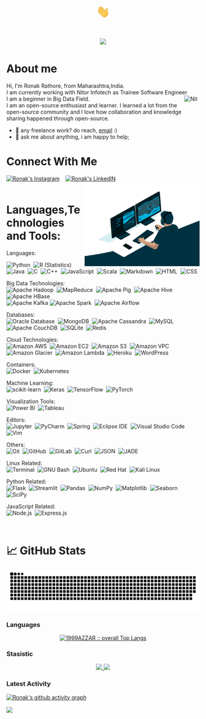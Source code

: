 <div align="center">
<img width="35" src="https://github.com/1999AZZAR/1999AZZAR/blob/main/resources/img/waving.gif">
<h1><a href="https://git.io/typing-svg"><img src="https://readme-typing-svg.herokuapp.com?color=%2340A597&size=30&width=800&lines=Hey+there+!!!+I+am+Ronak+Rathore;I+love+finding+secrets+hidden+in+the+Data"></a></h1>
</div>

<h1>About me</h1>
<div align="left">
Hi, I'm Ronak Rathore, from Maharashtra,India. <br>
I am currently working with Nitor Infotech as Trainee Software Engineer <img alt="Nitor Infotech" src="https://www.nitorinfotech.com/wp-content/themes/custom-dev-theme-elementor-master/assets/img/home_img/logo.png?raw=true" style="float:right" width="40" height="20" /> <br>
I am a beginner in Big Data Field.<br>
I am an open-source enthusiast and learner. I learned a lot from the open-source community and I love how collaboration and knowledge sharing happened through open-source.
  
<!-- - 📄 Please have a look at my [Resume](https://drive.google.com/file/d/13WCkYuWMH00S6F-UGEwFrU3DxuYXECo3) for more details about me. I'm open to feedback and suggestions!     -->
- 💼 any freelance work? do reach, [email](mailto:ronak.rathore05@gmail.com) :)<br>
- 💬 ask me about anything, i am happy to help;
</div>

<h1>Connect With Me</h1>
<div align="left">
<a href="https://www.instagram.com/rastar14/"><img alt="Ronak's Instagram" width="22px" src="https://raw.githubusercontent.com/hussainweb/hussainweb/main/icons/instagram.png" /></a>
&nbsp;&nbsp;
<!-- <a href="https://twitter.com/rastar1408"><img alt="Ronak Rathore | Twitter" width="22px" src="https://raw.githubusercontent.com/peterthehan/peterthehan/master/assets/twitter.svg" /></a>
&nbsp;&nbsp; -->
<a href="https://www.linkedin.com/in/ronak-rathore05/"><img alt="Ronak's LinkedIN" width="22px" src="https://raw.githubusercontent.com/hussainweb/hussainweb/main/icons/linkedin.png" /></a>
</div>

<!-- ![](https://visitor-badge.glitch.me/badge?page_id=ronakr14.ronakr14) -->

<img  align="right" alt="GIF" src="https://github.com/ronakr14/ronakr14/blob/main/logos/code.gif?raw=true" style="float:right" width="300" height="220" />
<br>

<h1> Languages,Technologies and Tools:  </h1>
Languages:

![Python](https://img.shields.io/badge/-Python-05122A?style=flat&logo=python&logoColor=#3776AB)&nbsp;
![R (Statistics)](https://img.shields.io/badge/-R-05122A?style=flat&logo=R&logoColor=#276DC3)&nbsp;
![Java](https://img.shields.io/badge/-Java-05122A?style=flat&logo=Java&logoColor=FFA518)&nbsp;
![C](https://img.shields.io/badge/-C-05122A?style=flat&logo=C&logoColor=#A8B9CC)&nbsp;
![C++](https://img.shields.io/badge/-C++-05122A?style=flat&logo=C%2B%2B&logoColor=#00599C)&nbsp;
![JavaScript](https://img.shields.io/badge/-JavaScript-05122A?style=flat&logo=javascript&logoColor=#F7DF1E)&nbsp;
![Scala](https://img.shields.io/badge/-Scala-05122A?style=flat&logo=Scala&logoColor=#DC322F)&nbsp;
![Markdown](https://img.shields.io/badge/-Markdown-05122A?style=flat&logo=Markdown&logoColor=#000000)&nbsp;
![HTML](https://img.shields.io/badge/-HTML-05122A?style=flat&logo=HTML5&logoColor=#E34F26)&nbsp;
![CSS](https://img.shields.io/badge/-CSS-05122A?style=flat&logo=CSS3&logoColor=#1572B6)&nbsp;

Big Data Technologies:\
![Apache Hadoop](https://img.shields.io/badge/-Apache%20Hadoop-05122A?style=flat&logo=Apache%20Hadoop&logoColor=#66CCFF)&nbsp;
![MapReduce](https://img.shields.io/badge/-MapReduce-05122A?style=flat&logo=MapReduce&logoColor=1572B6)&nbsp;
![Apache Pig](https://img.shields.io/badge/-Apache%20Pig-05122A?style=flat&logo=Apache%20Pig&logoColor=1572B6)&nbsp;
![Apache Hive](https://img.shields.io/badge/-Apache%20Hive-05122A?style=flat&logo=Apache%20Hive&logoColor=##FDEE21)&nbsp;
![Apache HBase](https://img.shields.io/badge/-Apache%20HBase-05122A?style=flat&logo=Apache%20HBase&logoColor=1572B6)&nbsp;\
![Apache Kafka](https://img.shields.io/badge/-Apache%20Kafka-05122A?style=flat&logo=Apache%20Kafka&logoColor=#231F20)
![Apache Spark](https://img.shields.io/badge/-Apache%20Spark-05122A?style=flat&logo=Apache%20Spark&logoColor=#E25A1C)&nbsp;
![Apache Airflow](https://img.shields.io/badge/-Apache%20Airflow-05122A?style=flat&logo=Apache%20Airflow&logoColor=#017CEE)&nbsp;

Databases:\
![Oracle Database](https://img.shields.io/badge/-Oracle-05122A?style=flat&logo=Oracle&logoColor=#F80000)&nbsp;
![MongoDB](https://img.shields.io/badge/-MongoDB-05122A?style=flat&logo=MongoDB&logoColor=#47A248)&nbsp;
![Apache Cassandra](https://img.shields.io/badge/-Apache%20Cassandra-05122A?style=flat&logo=Apache%20Cassandra&logoColor=#1287B1)&nbsp;
![MySQL](https://img.shields.io/badge/-MySQL-05122A?style=flat&logo=MySQL&logoColor=#4479A1)&nbsp;
![Apache CouchDB](https://img.shields.io/badge/-Apache%20CouchDB-05122A?style=flat&logo=Apache%20CouchDB&logoColor=#E42528)&nbsp;
![SQLite](https://img.shields.io/badge/-SQLite-05122A?style=flat&logo=SQLite&logoColor=#003B57)&nbsp;
![Redis](https://img.shields.io/badge/-Redis-05122A?style=flat&logo=Redis&logoColor=#DC382D)&nbsp;

Cloud Technologies:\
![Amazon AWS](https://img.shields.io/badge/-Amazon%20AWS-05122A?style=flat&logo=Amazon%20AWS&logoColor=#232F3E)&nbsp;
![Amazon EC2](https://img.shields.io/badge/-Amazon%20EC2-05122A?style=flat&logo=Amazon%20EC2&logoColor=#DC382D)&nbsp;
![Amazon S3](https://img.shields.io/badge/-Amazon%20S3-05122A?style=flat&logo=Amazon%20S3&logoColor=#569A31)&nbsp;
![Amazon VPC](https://img.shields.io/badge/-Amazon%20VPC-05122A?style=flat&logo=Amazon%20VPC&logoColor=#DC382D)&nbsp;
![Amazon Glacier](https://img.shields.io/badge/-Amazon%20Glacier-05122A?style=flat&logo=Amazon%20Glacier&logoColor=#DC382D)&nbsp;
![Amazon Lambda](https://img.shields.io/badge/-Amazon%20Lambda-05122A?style=flat&logo=Amazon%20Lambda&logoColor=#FF9900)&nbsp;
![Heroku](https://img.shields.io/badge/-Heroku-05122A?style=flat&logo=Heroku&logoColor=#430098)&nbsp;
![WordPress](https://img.shields.io/badge/-WordPress-05122A?style=flat&logo=WordPress&logoColor=#21759B)&nbsp;

Containers:\
![Docker](https://img.shields.io/badge/-Docker-05122A?style=flat&logo=Docker&logoColor=#2496ED)&nbsp;
![Kubernetes](https://img.shields.io/badge/-Kubernetes-05122A?style=flat&logo=Kubernetes&logoColor=#326CE5)&nbsp;

Machine Learning:\
![scikit-learn](https://img.shields.io/badge/-scikit%20learn-05122A?style=flat&logo=scikit%20learn&logoColor=#F7931E)&nbsp;
![Keras](https://img.shields.io/badge/-Keras-05122A?style=flat&logo=Keras&logoColor=#D00000)&nbsp;
![TensorFlow](https://img.shields.io/badge/-TensorFlow-05122A?style=flat&logo=TensorFlow&logoColor=#FF6F00)&nbsp;
![PyTorch](https://img.shields.io/badge/-PyTorch-05122A?style=flat&logo=PyTorch&logoColor=#EE4C2C)&nbsp;

Visualization Tools:\
![Power BI](https://img.shields.io/badge/-Power%20BI-05122A?style=flat&logo=Power%20BI&logoColor=#F2C811)&nbsp;
![Tableau](https://img.shields.io/badge/-Tableau-05122A?style=flat&logo=Tableau&logoColor=#E97627)&nbsp;

Editors:\
![Jupyter](https://img.shields.io/badge/-Jupyter-05122A?style=flat&logo=Jupyter&logoColor=#F37626)&nbsp;
![PyCharm](https://img.shields.io/badge/-PyCharm-05122A?style=flat&logo=PyCharm&logoColor=#000000)&nbsp;
![Spring](https://img.shields.io/badge/-Spring-05122A?style=flat&logo=Spring&logoColor=#6DB33F)&nbsp;
![Eclipse IDE](https://img.shields.io/badge/-Eclipse%20IDE-05122A?style=flat&logo=Eclipse%20IDE&logoColor=#2C2255)&nbsp;
![Visual Studio Code](https://img.shields.io/badge/-Visual%20Studio%20Code-05122A?style=flat&logo=Visual%20Studio%20Code&logoColor=#007ACC)&nbsp;
![Vim](https://img.shields.io/badge/-Vim-05122A?style=flat&logo=Vim&logoColor=#019733)&nbsp;

Others:\
![Git](https://img.shields.io/badge/-Git-05122A?style=flat&logo=Git&logoColor=#F05032)&nbsp;
![GitHub](https://img.shields.io/badge/-GitHub-05122A?style=flat&logo=GitHub&logoColor=#181717)&nbsp;
![GitLab](https://img.shields.io/badge/-GitLab-05122A?style=flat&logo=GitLab&logoColor=#FC6D26)&nbsp;
![Curl](https://img.shields.io/badge/-curl-05122A?style=flat&logo=curl&logoColor=#073551)&nbsp;
![JSON](https://img.shields.io/badge/-JSON-05122A?style=flat&logo=JSON&logoColor=#000000)&nbsp;
![JADE](https://img.shields.io/badge/-JADE-05122A?style=flat&logo=JADE&logoColor=#019733)&nbsp;

Linux Related:\
![Terminal](https://img.shields.io/badge/-GNOME%20Terminal-05122A?style=flat&logo=GNOME%20Terminal&logoColor=#241F31)&nbsp;
![GNU Bash](https://img.shields.io/badge/-GNU%20Bash-05122A?style=flat&logo=GNU%20Bash&logoColor=#4EAA25)&nbsp;
![Ubuntu](https://img.shields.io/badge/-Ubuntu-05122A?style=flat&logo=Ubuntu&logoColor=#E95420)&nbsp;
![Red Hat](https://img.shields.io/badge/-Red%20Hat-05122A?style=flat&logo=Red%20Hat&logoColor=#EE0000)&nbsp;
![Kali Linux](https://img.shields.io/badge/-Kali%20Linux-05122A?style=flat&logo=Kali%20Linux&logoColor=#557C94)&nbsp;

Python Related:\
![Flask](https://img.shields.io/badge/-Flask-05122A?style=flat&logo=Flask&logoColor=#000000)&nbsp;
![Streamlit](https://img.shields.io/badge/-Streamlit-05122A?style=flat&logo=Streamlit&logoColor=#FF4B4B)&nbsp;
![Pandas](https://img.shields.io/badge/-pandas-05122A?style=flat&logo=pandas&logoColor=#150458)&nbsp;
![NumPy](https://img.shields.io/badge/-NumPy-05122A?style=flat&logo=NumPy&logoColor=#013243)&nbsp;
![Matplotlib](https://img.shields.io/badge/-Matplotlib-05122A?style=flat&logo=Matplotlib&logoColor=#150458)&nbsp;
![Seaborn](https://img.shields.io/badge/-Seaborn-05122A?style=flat&logo=Seaborn&logoColor=#150458)&nbsp;
![SciPy](https://img.shields.io/badge/-SciPy-05122A?style=flat&logo=SciPy&logoColor=#8CAAE6)&nbsp;

JavaScript Related:\
![Node.js](https://img.shields.io/badge/-Node.js-05122A?style=flat&logo=Node.js&logoColor=#339933)&nbsp;
![Express.js](https://img.shields.io/badge/-Express.js-05122A?style=flat&logo=Express.js&logoColor=#E95420)&nbsp;

<!-- <br> -->
<!-- if you like what i do, maybe consider buying me a coffee/tea 🥺👉👈
<br><a href="https://www.buymeacoffee.com/ronakr14" target="_blank"><img src="https://cdn.buymeacoffee.com/buttons/v2/default-red.png" alt="Buy Me A Coffee" width="150" ></a> -->
<br>

<h1>&#x1f4c8; GitHub Stats</h1>

<div align="center">
  <a href="https://1999azzar.github.io/1999AZZAR/">
    <img src="https://github.com/1999AZZAR/1999AZZAR/blob/main/resources/img/grid-snake.svg" alt="snake">
  </a>
</div>

<div>
  <h3>Languages</h3>
  <p align="center">
  <a href="https://github.com/ronakr14/">
  <img src="https://github-readme-stats.vercel.app/api/top-langs/?username=ronakr14&langs_count=6&theme=gotham&layout=compact"
  alt="1999AZZAR :: overall Top Langs " /></a>
  </p>
  <h3>Stasistic</h3>
  <p align="center">
    <a href="https://github.com/1999AZZAR/">
    <img width="49.5%" src="https://github-readme-stats.vercel.app/api?username=ronakr14&show_icons=true&theme=gotham" />
    <img width="49.5%" src="https://github-readme-streak-stats.herokuapp.com/?user=ronakr14&theme=gotham" />
    </a>
  </p>
  
</div>

<h3>Latest Activity</h3>

[![Ronak's github activity graph](https://github-readme-activity-graph.vercel.app/graph?username=ronakr14&theme=react-dark)](https://github.com/ronakr14/github-readme-activity-graph)

<!--[![Trophy](https://github-profile-trophy.vercel.app/?username=ronakr14&theme=gotham)](https://github.com/ryo-ma/github-profile-trophy)-->

<div>
  <a align="left" href="https://github.com/ronakr14/Network_Intrusion_Detection_System">
  <img align="center" src="https://github-readme-stats.vercel.app/api/pin/?username=ronakr14&repo=Network_Intrusion_Detection_System&theme=gotham" />
</a> 
</div>
